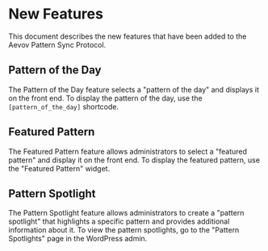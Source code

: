 # New Features

This document describes the new features that have been added to the Aevov Pattern Sync Protocol.

## Pattern of the Day

The Pattern of the Day feature selects a "pattern of the day" and displays it on the front end. To display the pattern of the day, use the `[pattern_of_the_day]` shortcode.

## Featured Pattern

The Featured Pattern feature allows administrators to select a "featured pattern" and display it on the front end. To display the featured pattern, use the "Featured Pattern" widget.

## Pattern Spotlight

The Pattern Spotlight feature allows administrators to create a "pattern spotlight" that highlights a specific pattern and provides additional information about it. To view the pattern spotlights, go to the "Pattern Spotlights" page in the WordPress admin.
